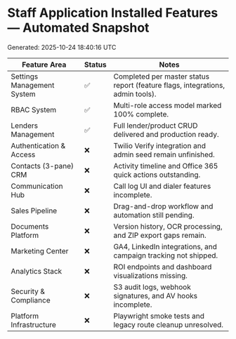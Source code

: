 # Staff Application Installed Features — Automated Snapshot
Generated: 2025-10-24 18:40:16 UTC

| Feature Area | Status | Notes |
|---------------|---------|-------|
| Settings Management System | ✅ | Completed per master status report (feature flags, integrations, admin tools). |
| RBAC System | ✅ | Multi-role access model marked 100% complete. |
| Lenders Management | ✅ | Full lender/product CRUD delivered and production ready. |
| Authentication & Access | ❌ | Twilio Verify integration and admin seed remain unfinished. |
| Contacts (3-pane) CRM | ❌ | Activity timeline and Office 365 quick actions outstanding. |
| Communication Hub | ❌ | Call log UI and dialer features incomplete. |
| Sales Pipeline | ❌ | Drag-and-drop workflow and automation still pending. |
| Documents Platform | ❌ | Version history, OCR processing, and ZIP export gaps remain. |
| Marketing Center | ❌ | GA4, LinkedIn integrations, and campaign tracking not shipped. |
| Analytics Stack | ❌ | ROI endpoints and dashboard visualizations missing. |
| Security & Compliance | ❌ | S3 audit logs, webhook signatures, and AV hooks incomplete. |
| Platform Infrastructure | ❌ | Playwright smoke tests and legacy route cleanup unresolved. |
